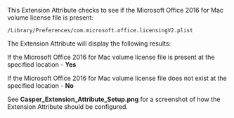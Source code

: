 This Extension Attribute checks to see if the Microsoft Office 2016 for Mac volume license file is present:

`/Library/Preferences/com.microsoft.office.licensingV2.plist`

The Extension Attribute will display the following results:

If the Microsoft Office 2016 for Mac volume license file is present at the specified location - **Yes**

If the Microsoft Office 2016 for Mac volume license file does not exist at the specified location - **No**


See **Casper_Extension_Attribute_Setup.png** for a screenshot of how the Extension Attribute should be configured.